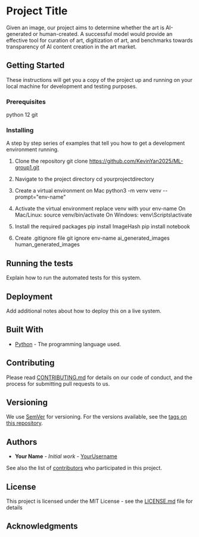 # Project Title
Given an image, our project aims to determine whether the art is AI-generated or human-created. A successful model would provide an effective tool for curation of art, digitization of art, and benchmarks towards transparency of AI content creation in the art market.

## Getting Started

These instructions will get you a copy of the project up and running on your local machine for development and testing purposes.

### Prerequisites

python 12
git

### Installing

A step by step series of examples that tell you how to get a development environment running.

1. Clone the repository
git clone https://github.com/KevinYan2025/ML-group1.git
2. Navigate to the project directory
cd yourprojectdirectory
3. Create a virtual environment on Mac
python3 -m venv venv --prompt="env-name"
4. Activate the virtual environment
replace venv with your env-name
On Mac/Linux: source venv/bin/activate
On Windows: venv\Scripts\activate 

5. Install the required packages
pip install ImageHash
pip install notebook

6. Create .gitignore file
git ignore env-name  ai_generated_images   human_generated_images

## Running the tests

Explain how to run the automated tests for this system.

## Deployment

Add additional notes about how to deploy this on a live system.

## Built With

* [Python](https://www.python.org/) - The programming language used.

## Contributing

Please read [CONTRIBUTING.md](https://yourprojectlink/CONTRIBUTING.md) for details on our code of conduct, and the process for submitting pull requests to us.

## Versioning

We use [SemVer](http://semver.org/) for versioning. For the versions available, see the [tags on this repository](https://yourprojectlink/tags).

## Authors

* **Your Name** - *Initial work* - [YourUsername](https://github.com/YourUsername)

See also the list of [contributors](https://yourprojectlink/contributors) who participated in this project.

## License

This project is licensed under the MIT License - see the [LICENSE.md](LICENSE.md) file for details

## Acknowledgments
